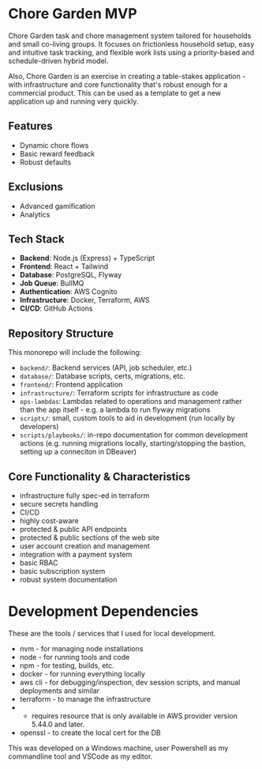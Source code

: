 # Chore Garden MVP

Chore Garden task and chore management system tailored for households and small co-living groups. It focuses on frictionless household setup, easy and intuitive task tracking, and flexible work lists using a priority-based and schedule-driven hybrid model.

Also, Chore Garden is an exercise in creating a table-stakes application - with infrastructure and core functionality that's robust enough for a commercial product. This can be used as a template to get a new application up and running very quickly.

## Features
- Dynamic chore flows
- Basic reward feedback
- Robust defaults

## Exclusions
- Advanced gamification
- Analytics

## Tech Stack
- **Backend**: Node.js (Express) + TypeScript
- **Frontend**: React + Tailwind
- **Database**: PostgreSQL, Flyway
- **Job Queue**: BullMQ
- **Authentication**: AWS Cognito
- **Infrastructure**: Docker, Terraform, AWS
- **CI/CD**: GitHub Actions

## Repository Structure
This monorepo will include the following:
- `backend/`: Backend services (API, job scheduler, etc.)
- `database/`: Database scripts, certs, migrations, etc.
- `frontend/`: Frontend application
- `infrastructure/`: Terraform scripts for infrastructure as code
- `ops-lambdas`: Lambdas related to operations and management rather than the app itself - e.g. a lambda to run flyway migrations
- `scripts/`: small, custom tools to aid in development (run locally by developers)
- `scripts/playbooks/`: in-repo documentation for common development actions (e.g. running migrations locally, starting/stopping the bastion, setting up a conneciton in DBeaver)

## Core Functionality & Characteristics
- infrastructure fully spec-ed in terraform
- secure secrets handling
- CI/CD
- highly cost-aware
- protected & public API endpoints
- protected & public sections of the web site
- user account creation and management
- integration with a payment system
- basic RBAC
- basic subscription system
- robust system documentation

# Development Dependencies

These are the tools / services that I used for local development.

* nvm - for managing node installations
* node - for running tools and code
* npm - for testing, builds, etc.
* docker - for running everything locally
* aws cli - for debugging/inspection, dev session scripts, and manual deployments and similar
* terraform - to manage the infrastructure
* * requires resource that is only available in AWS provider version 5.44.0 and later.
* openssl - to create the local cert for the DB

This was developed on a Windows machine, user Powershell as my commandline tool and VSCode as my editor.